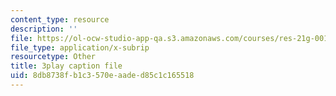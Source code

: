```yaml
---
content_type: resource
description: ''
file: https://ol-ocw-studio-app-qa.s3.amazonaws.com/courses/res-21g-001-the-user-friendly-classroom-fall-2020/8db8738fb1c3570eaaded85c1c165518_Dy4KEXJsVIY.vtt
file_type: application/x-subrip
resourcetype: Other
title: 3play caption file
uid: 8db8738f-b1c3-570e-aade-d85c1c165518
---
```


